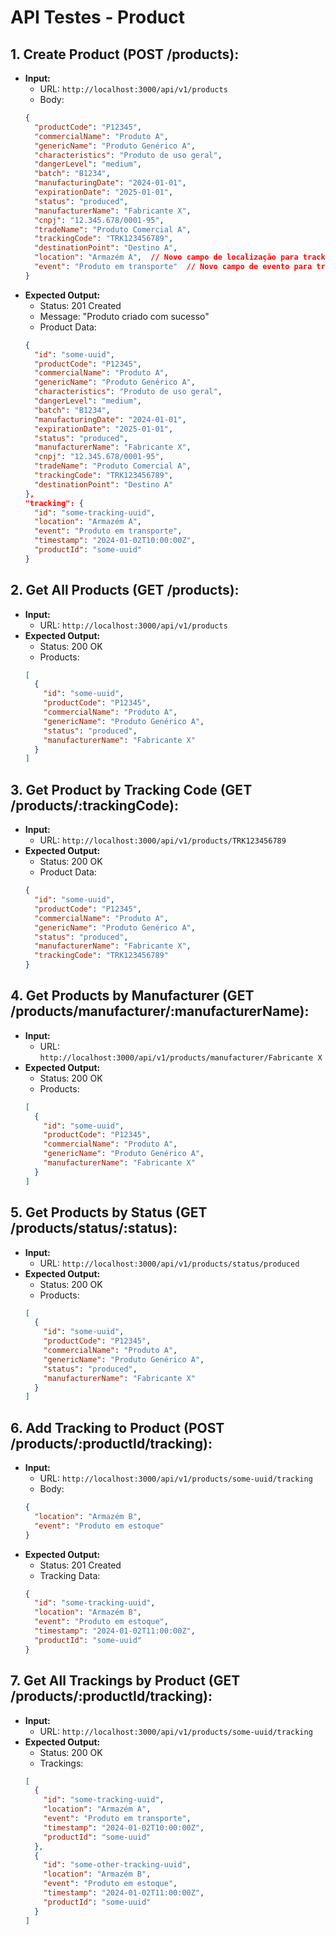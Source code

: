 # API Testes - Product

## 1. **Create Product (POST /products):**
   - **Input:**
      - URL: `http://localhost:3000/api/v1/products`
      - Body:
     ```json
     { 
       "productCode": "P12345", 
       "commercialName": "Produto A", 
       "genericName": "Produto Genérico A", 
       "characteristics": "Produto de uso geral",
       "dangerLevel": "medium",
       "batch": "B1234",
       "manufacturingDate": "2024-01-01",
       "expirationDate": "2025-01-01",
       "status": "produced",
       "manufacturerName": "Fabricante X",
       "cnpj": "12.345.678/0001-95",
       "tradeName": "Produto Comercial A",
       "trackingCode": "TRK123456789",
       "destinationPoint": "Destino A",
       "location": "Armazém A",  // Novo campo de localização para tracking
       "event": "Produto em transporte"  // Novo campo de evento para tracking
     }
     ```
   - **Expected Output:** 
     - Status: 201 Created
     - Message: "Produto criado com sucesso"
     - Product Data: 
     ```json
     {
       "id": "some-uuid",
       "productCode": "P12345",
       "commercialName": "Produto A",
       "genericName": "Produto Genérico A",
       "characteristics": "Produto de uso geral",
       "dangerLevel": "medium",
       "batch": "B1234",
       "manufacturingDate": "2024-01-01",
       "expirationDate": "2025-01-01",
       "status": "produced",
       "manufacturerName": "Fabricante X",
       "cnpj": "12.345.678/0001-95",
       "tradeName": "Produto Comercial A",
       "trackingCode": "TRK123456789",
       "destinationPoint": "Destino A"
     },
     "tracking": {
       "id": "some-tracking-uuid",
       "location": "Armazém A",
       "event": "Produto em transporte",
       "timestamp": "2024-01-02T10:00:00Z",
       "productId": "some-uuid"
     }
     ```

## 2. **Get All Products (GET /products):**
   - **Input:**
      - URL: `http://localhost:3000/api/v1/products`
   - **Expected Output:** 
     - Status: 200 OK
     - Products: 
     ```json
     [
       {
         "id": "some-uuid",
         "productCode": "P12345",
         "commercialName": "Produto A",
         "genericName": "Produto Genérico A",
         "status": "produced",
         "manufacturerName": "Fabricante X"
       }
     ]
     ```

## 3. **Get Product by Tracking Code (GET /products/:trackingCode):**
   - **Input:**
      - URL: `http://localhost:3000/api/v1/products/TRK123456789`
   - **Expected Output:** 
     - Status: 200 OK
     - Product Data: 
     ```json
     {
       "id": "some-uuid",
       "productCode": "P12345",
       "commercialName": "Produto A",
       "genericName": "Produto Genérico A",
       "status": "produced",
       "manufacturerName": "Fabricante X",
       "trackingCode": "TRK123456789"
     }
     ```

## 4. **Get Products by Manufacturer (GET /products/manufacturer/:manufacturerName):**
   - **Input:**
      - URL: `http://localhost:3000/api/v1/products/manufacturer/Fabricante X`
   - **Expected Output:** 
     - Status: 200 OK
     - Products: 
     ```json
     [
       {
         "id": "some-uuid",
         "productCode": "P12345",
         "commercialName": "Produto A",
         "genericName": "Produto Genérico A",
         "manufacturerName": "Fabricante X"
       }
     ]
     ```

## 5. **Get Products by Status (GET /products/status/:status):**
   - **Input:**
      - URL: `http://localhost:3000/api/v1/products/status/produced`
   - **Expected Output:** 
     - Status: 200 OK
     - Products: 
     ```json
     [
       {
         "id": "some-uuid",
         "productCode": "P12345",
         "commercialName": "Produto A",
         "genericName": "Produto Genérico A",
         "status": "produced",
         "manufacturerName": "Fabricante X"
       }
     ]
     ```

## 6. **Add Tracking to Product (POST /products/:productId/tracking):**
   - **Input:**
      - URL: `http://localhost:3000/api/v1/products/some-uuid/tracking`
      - Body:
     ```json
     {
       "location": "Armazém B",
       "event": "Produto em estoque"
     }
     ```
   - **Expected Output:** 
     - Status: 201 Created
     - Tracking Data: 
     ```json
     {
       "id": "some-tracking-uuid",
       "location": "Armazém B",
       "event": "Produto em estoque",
       "timestamp": "2024-01-02T11:00:00Z",
       "productId": "some-uuid"
     }
     ```

## 7. **Get All Trackings by Product (GET /products/:productId/tracking):**
   - **Input:**
      - URL: `http://localhost:3000/api/v1/products/some-uuid/tracking`
   - **Expected Output:** 
     - Status: 200 OK
     - Trackings: 
     ```json
     [
       {
         "id": "some-tracking-uuid",
         "location": "Armazém A",
         "event": "Produto em transporte",
         "timestamp": "2024-01-02T10:00:00Z",
         "productId": "some-uuid"
       },
       {
         "id": "some-other-tracking-uuid",
         "location": "Armazém B",
         "event": "Produto em estoque",
         "timestamp": "2024-01-02T11:00:00Z",
         "productId": "some-uuid"
       }
     ]
     ```
